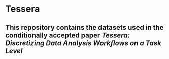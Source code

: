 # Tessera

## This repository contains the datasets used in the conditionally accepted paper *Tessera: Discretizing Data Analysis Workflows on a Task Level*

